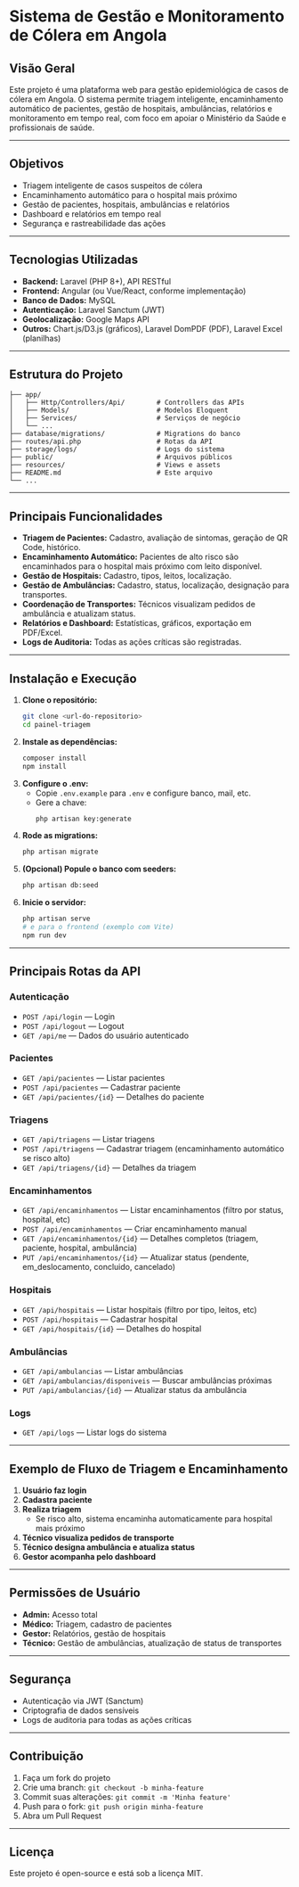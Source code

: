 # Sistema de Gestão e Monitoramento de Cólera em Angola

## Visão Geral
Este projeto é uma plataforma web para gestão epidemiológica de casos de cólera em Angola. O sistema permite triagem inteligente, encaminhamento automático de pacientes, gestão de hospitais, ambulâncias, relatórios e monitoramento em tempo real, com foco em apoiar o Ministério da Saúde e profissionais de saúde.

---

## Objetivos
- Triagem inteligente de casos suspeitos de cólera
- Encaminhamento automático para o hospital mais próximo
- Gestão de pacientes, hospitais, ambulâncias e relatórios
- Dashboard e relatórios em tempo real
- Segurança e rastreabilidade das ações

---

## Tecnologias Utilizadas
- **Backend:** Laravel (PHP 8+), API RESTful
- **Frontend:** Angular (ou Vue/React, conforme implementação)
- **Banco de Dados:** MySQL
- **Autenticação:** Laravel Sanctum (JWT)
- **Geolocalização:** Google Maps API
- **Outros:** Chart.js/D3.js (gráficos), Laravel DomPDF (PDF), Laravel Excel (planilhas)

---

## Estrutura do Projeto
```
├── app/
│   ├── Http/Controllers/Api/        # Controllers das APIs
│   ├── Models/                      # Modelos Eloquent
│   ├── Services/                    # Serviços de negócio
│   └── ...
├── database/migrations/             # Migrations do banco
├── routes/api.php                   # Rotas da API
├── storage/logs/                    # Logs do sistema
├── public/                          # Arquivos públicos
├── resources/                       # Views e assets
├── README.md                        # Este arquivo
└── ...
```

---

## Principais Funcionalidades
- **Triagem de Pacientes:** Cadastro, avaliação de sintomas, geração de QR Code, histórico.
- **Encaminhamento Automático:** Pacientes de alto risco são encaminhados para o hospital mais próximo com leito disponível.
- **Gestão de Hospitais:** Cadastro, tipos, leitos, localização.
- **Gestão de Ambulâncias:** Cadastro, status, localização, designação para transportes.
- **Coordenação de Transportes:** Técnicos visualizam pedidos de ambulância e atualizam status.
- **Relatórios e Dashboard:** Estatísticas, gráficos, exportação em PDF/Excel.
- **Logs de Auditoria:** Todas as ações críticas são registradas.

---

## Instalação e Execução
1. **Clone o repositório:**
   ```bash
   git clone <url-do-repositorio>
   cd painel-triagem
   ```
2. **Instale as dependências:**
   ```bash
   composer install
   npm install
   ```
3. **Configure o .env:**
   - Copie `.env.example` para `.env` e configure banco, mail, etc.
   - Gere a chave:
     ```bash
     php artisan key:generate
     ```
4. **Rode as migrations:**
   ```bash
   php artisan migrate
   ```
5. **(Opcional) Popule o banco com seeders:**
   ```bash
   php artisan db:seed
   ```
6. **Inicie o servidor:**
   ```bash
   php artisan serve
   # e para o frontend (exemplo com Vite)
   npm run dev
   ```

---

## Principais Rotas da API
### Autenticação
- `POST /api/login` — Login
- `POST /api/logout` — Logout
- `GET /api/me` — Dados do usuário autenticado

### Pacientes
- `GET /api/pacientes` — Listar pacientes
- `POST /api/pacientes` — Cadastrar paciente
- `GET /api/pacientes/{id}` — Detalhes do paciente

### Triagens
- `GET /api/triagens` — Listar triagens
- `POST /api/triagens` — Cadastrar triagem (encaminhamento automático se risco alto)
- `GET /api/triagens/{id}` — Detalhes da triagem

### Encaminhamentos
- `GET /api/encaminhamentos` — Listar encaminhamentos (filtro por status, hospital, etc)
- `POST /api/encaminhamentos` — Criar encaminhamento manual
- `GET /api/encaminhamentos/{id}` — Detalhes completos (triagem, paciente, hospital, ambulância)
- `PUT /api/encaminhamentos/{id}` — Atualizar status (pendente, em_deslocamento, concluido, cancelado)

### Hospitais
- `GET /api/hospitais` — Listar hospitais (filtro por tipo, leitos, etc)
- `POST /api/hospitais` — Cadastrar hospital
- `GET /api/hospitais/{id}` — Detalhes do hospital

### Ambulâncias
- `GET /api/ambulancias` — Listar ambulâncias
- `GET /api/ambulancias/disponiveis` — Buscar ambulâncias próximas
- `PUT /api/ambulancias/{id}` — Atualizar status da ambulância

### Logs
- `GET /api/logs` — Listar logs do sistema

---

## Exemplo de Fluxo de Triagem e Encaminhamento
1. **Usuário faz login**
2. **Cadastra paciente**
3. **Realiza triagem**
   - Se risco alto, sistema encaminha automaticamente para hospital mais próximo
4. **Técnico visualiza pedidos de transporte**
5. **Técnico designa ambulância e atualiza status**
6. **Gestor acompanha pelo dashboard**

---

## Permissões de Usuário
- **Admin:** Acesso total
- **Médico:** Triagem, cadastro de pacientes
- **Gestor:** Relatórios, gestão de hospitais
- **Técnico:** Gestão de ambulâncias, atualização de status de transportes

---

## Segurança
- Autenticação via JWT (Sanctum)
- Criptografia de dados sensíveis
- Logs de auditoria para todas as ações críticas

---

## Contribuição
1. Faça um fork do projeto
2. Crie uma branch: `git checkout -b minha-feature`
3. Commit suas alterações: `git commit -m 'Minha feature'`
4. Push para o fork: `git push origin minha-feature`
5. Abra um Pull Request

---

## Licença
Este projeto é open-source e está sob a licença MIT.
